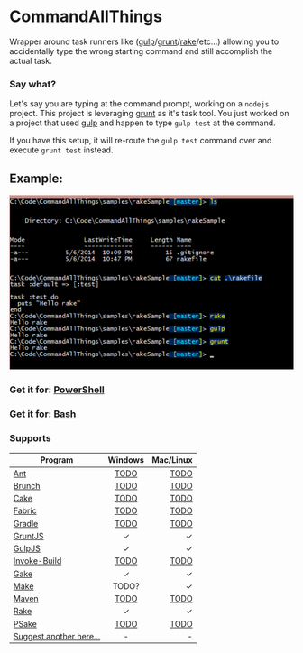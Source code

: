 CommandAllThings
================

Wrapper around task runners like ([gulp](http://gulpjs.com/)/[grunt](http://gruntjs.com)/[rake](http://rake.rubyforge.org/)/etc...) allowing you to accidentally type the wrong starting command and still accomplish the actual task.

### Say what?

Let's say you are typing at the command prompt, working on a `nodejs` project. This project is leveraging [grunt](gruntjs.com) as it's task tool. You just worked on a project that used [gulp](http://gulpjs.com/) and happen to type `gulp test` at the command.

If you have this setup, it will re-route the `gulp test` command over and execute `grunt test` instead.

## Example:

![sample rake task](assets/SampleRakeCommand.png)

### Get it for: [PowerShell](PowerShell/)

### Get it for: [Bash](bash/)

### Supports

| Program        | Windows           | Mac/Linux  |
| ------------- |:-------------:| -----:|
| [Ant](http://ant.apache.org/) | [TODO](https://github.com/staxmanade/CommandAllThings/issues/6) | [TODO](https://github.com/staxmanade/CommandAllThings/issues/6) |
| [Brunch](http://brunch.io/) | [TODO](https://github.com/staxmanade/CommandAllThings/issues/7) | [TODO](https://github.com/staxmanade/CommandAllThings/issues/7) |
| [Cake](http://sourceforge.net/apps/trac/cake-build) | [TODO](https://github.com/staxmanade/CommandAllThings/issues/8) | [TODO](https://github.com/staxmanade/CommandAllThings/issues/8) |
| [Fabric](http://www.fabfile.org/) | [TODO](https://github.com/staxmanade/CommandAllThings/issues/9) | [TODO](https://github.com/staxmanade/CommandAllThings/issues/9) |
| [Gradle](http://www.gradle.org/) | [TODO](https://github.com/staxmanade/CommandAllThings/issues/10) | [TODO](https://github.com/staxmanade/CommandAllThings/issues/10) |
| [GruntJS](http://gruntjs.com) | &#10003; | &#10003; |
| [GulpJS](http://gulpjs.com) | &#10003; | &#10003; |
| [Invoke-Build](https://github.com/nightroman/Invoke-Build) | [TODO](https://github.com/staxmanade/CommandAllThings/issues/5) | [TODO](https://github.com/staxmanade/CommandAllThings/issues/5) |
| [Gake](https://github.com/mde/jake) | &#10003; | &#10003; |
| [Make](http://en.wikipedia.org/wiki/Make_(software)) | TODO? | &#10003; |
| [Maven](http://maven.apache.org/) | [TODO](https://github.com/staxmanade/CommandAllThings/issues/11) | [TODO](https://github.com/staxmanade/CommandAllThings/issues/11) |
| [Rake](http://rake.rubyforge.org/) | &#10003; | &#10003; |
| [PSake](https://github.com/psake/psake) | [TODO](https://github.com/staxmanade/CommandAllThings/issues/12) | [TODO](https://github.com/staxmanade/CommandAllThings/issues/12) |
| [Suggest another here...](https://github.com/staxmanade/CommandAllThings/issues/new) | - | - |
